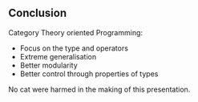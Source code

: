 Conclusion
----------

Category Theory oriented Programming:

- Focus on the type and operators
- Extreme generalisation
- Better modularity
- Better control through properties of types

<span class="smaller">No cat were harmed in the making of this presentation.</span>
